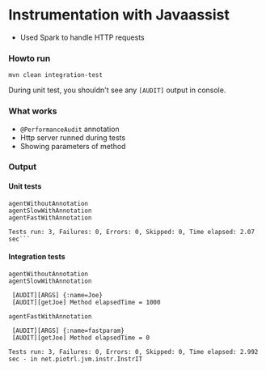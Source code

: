 Instrumentation with Javaassist
=========

- Used Spark to handle HTTP requests

### Howto run

```
mvn clean integration-test
```
During unit test, you shouldn't see any `[AUDIT]` output in console.

### What works
- `@PerformanceAudit` annotation
- Http server runned during tests
- Showing parameters of method

### Output

#### Unit tests

```
agentWithoutAnnotation
agentSlowWithAnnotation
agentFastWithAnnotation

Tests run: 3, Failures: 0, Errors: 0, Skipped: 0, Time elapsed: 2.07 sec```
```

#### Integration tests

```
agentWithoutAnnotation
agentSlowWithAnnotation

 [AUDIT][ARGS] {:name=Joe}
 [AUDIT][getJoe] Method elapsedTime = 1000

agentFastWithAnnotation

 [AUDIT][ARGS] {:name=fastparam}
 [AUDIT][getJoe] Method elapsedTime = 0

Tests run: 3, Failures: 0, Errors: 0, Skipped: 0, Time elapsed: 2.992 sec - in net.piotrl.jvm.instr.InstrIT
```